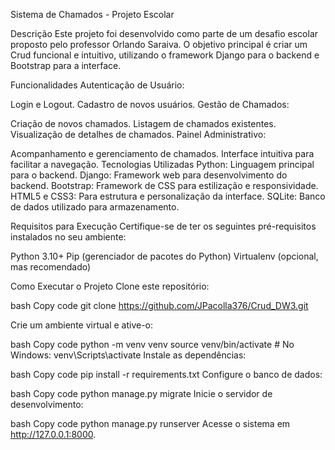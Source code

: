 Sistema de Chamados - Projeto Escolar

Descrição
Este projeto foi desenvolvido como parte de um desafio escolar proposto pelo professor Orlando Saraiva. O objetivo principal é criar um Crud funcional e intuitivo, utilizando o framework Django para o backend e Bootstrap para a interface.

Funcionalidades
Autenticação de Usuário:

Login e Logout.
Cadastro de novos usuários.
Gestão de Chamados:

Criação de novos chamados.
Listagem de chamados existentes.
Visualização de detalhes de chamados.
Painel Administrativo:

Acompanhamento e gerenciamento de chamados.
Interface intuitiva para facilitar a navegação.
Tecnologias Utilizadas
Python: Linguagem principal para o backend.
Django: Framework web para desenvolvimento do backend.
Bootstrap: Framework de CSS para estilização e responsividade.
HTML5 e CSS3: Para estrutura e personalização da interface.
SQLite: Banco de dados utilizado para armazenamento.

Requisitos para Execução
Certifique-se de ter os seguintes pré-requisitos instalados no seu ambiente:

Python 3.10+
Pip (gerenciador de pacotes do Python)
Virtualenv (opcional, mas recomendado)

Como Executar o Projeto
Clone este repositório:

bash
Copy code
git clone https://github.com/JPacolla376/Crud_DW3.git

Crie um ambiente virtual e ative-o:

bash
Copy code
python -m venv venv
source venv/bin/activate # No Windows: venv\Scripts\activate
Instale as dependências:

bash
Copy code
pip install -r requirements.txt
Configure o banco de dados:

bash
Copy code
python manage.py migrate
Inicie o servidor de desenvolvimento:

bash
Copy code
python manage.py runserver
Acesse o sistema em http://127.0.0.1:8000.
